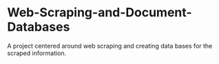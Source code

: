 # Web-Scraping-and-Document-Databases
A project centered around web scraping and creating data bases for the scraped information.
